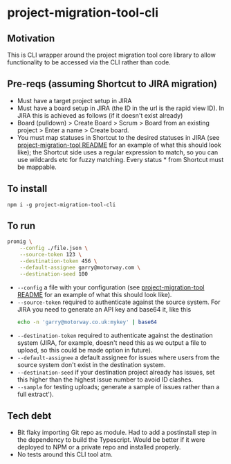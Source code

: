 # project-migration-tool-cli

## Motivation

This is CLI wrapper around the project migration tool core library to allow functionality to be accessed via the CLI rather than code.

## Pre-reqs (assuming Shortcut to JIRA migration)

* Must have a target project setup in JIRA
* Must have a board setup in JIRA (the ID in the url is the rapid view ID). In JIRA this is achieved as follows (if it doesn't exist already)
* Board (pulldown) > Create Board > Scrum > Board from an existing project > Enter a name > Create board.
* You must map statuses in Shortcut to the desired statuses in JIRA (see [project-migration-tool README](https://github.com/garrymotorway/project-migration-tool) for an example of what this should look like); the Shortcut side uses a regular expression to match, so you can use wildcards etc for fuzzy matching. Every status * from Shortcut must be mappable.

## To install

```
npm i -g project-migration-tool-cli
```

## To run

```sh
promig \
    --config ./file.json \
    --source-token 123 \
    --destination-token 456 \
    --default-assignee garry@motorway.com \
    --destination-seed 100
```

* `--config` a file with your configuration (see [project-migration-tool README](https://github.com/garrymotorway/project-migration-tool) for an example of what this should look like).
* `--source-token` required to authenticate against the source system. For JIRA you need to generate an API key and base64 it, like this
    ```bash
    echo -n 'garry@motorway.co.uk:mykey' | base64
    ```
* `--destination-token` required to authenticate against the destination system (JIRA, for example, doesn't need this as we output a file to upload, so this could be made option in future).
* `--default-assignee` a default assignee for issues where users from the source system don't exist in the destination system.
* `--destination-seed` if your destination project already has issues, set this higher than the highest issue number to avoid ID clashes.
* `--sample` for testing uploads; generate a sample of issues rather than a full extract').

## Tech debt

* Bit flaky importing Git repo as module. Had to add a postinstall step in the dependency to build the Typescript. Would be better if it were deployed to NPM or a private repo and installed properly.
* No tests around this CLI tool atm.
